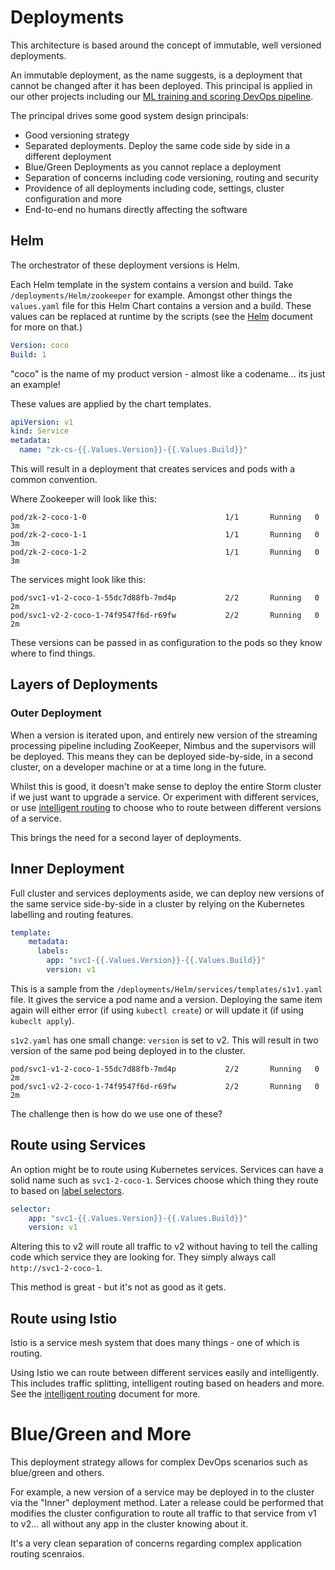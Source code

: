 # Deployments

This architecture is based around the concept of immutable, well versioned deployments. 

An immutable deployment, as the name suggests, is a deployment that cannot be changed after it has been deployed. This principal is applied in our other projects including our [ML training and scoring DevOps pipeline](https://github.com/jakkaj/ml-train-deploy-vsts-k8s).  

The principal drives some good system design principals:

- Good versioning strategy
- Separated deployments. Deploy the same code side by side in a different deployment
- Blue/Green Deployments as you cannot replace a deployment
- Separation of concerns including code versioning, routing and security
- Providence of all deployments including code, settings, cluster configuration and more
- End-to-end no humans directly affecting the software

## Helm

The orchestrator of these deployment versions is Helm. 

Each Helm template in the system contains a version and build. Take `/deployments/Helm/zookeeper` for example. Amongst other things the `values.yaml` file for this Helm Chart contains a version and a build. These values can be replaced at runtime by the scripts (see the [Helm](helm.md) document for more on that.)

```yaml
Version: coco
Build: 1
```

"coco" is the name of my product version - almost like a codename... its just an example! 

These values are applied by the chart templates.

```yaml
apiVersion: v1
kind: Service
metadata:
  name: "zk-cs-{{.Values.Version}}-{{.Values.Build}}"
```

This will result in a deployment that creates services and pods with a common convention. 

Where Zookeeper will look like this:

```
pod/zk-2-coco-1-0                               1/1       Running   0          3m
pod/zk-2-coco-1-1                               1/1       Running   0          3m
pod/zk-2-coco-1-2                               1/1       Running   0          3m
```

The services might look like this:

```
pod/svc1-v1-2-coco-1-55dc7d88fb-7md4p           2/2       Running   0          2m
pod/svc1-v2-2-coco-1-74f9547f6d-r69fw           2/2       Running   0          2m
```

These versions can be passed in as configuration to the pods so they know where to find things. 

## Layers of Deployments

### Outer Deployment

When a version is iterated upon, and entirely new version of the streaming processing pipeline including ZooKeeper, Nimbus and the supervisors will be deployed. This means they can be deployed side-by-side, in a second cluster, on a developer machine or at a time long in the future. 

Whilst this is good, it doesn't make sense to deploy the entire Storm cluster if we just want to upgrade a service. Or experiment with different services, or use [intelligent routing](intelligent_routing.md) to choose who to route between different versions of a service. 

This brings the need for a second layer of deployments. 

## Inner Deployment

Full cluster and services deployments aside, we can deploy new versions of the same service side-by-side in a cluster by relying on the Kubernetes labelling and routing features. 

```yaml
template:
    metadata:
      labels:
        app: "svc1-{{.Values.Version}}-{{.Values.Build}}"
        version: v1
```

This is a sample from the `/deployments/Helm/services/templates/s1v1.yaml` file. It gives the service a pod name and a version. Deploying the same item again will either error (if using `kubectl create`) or will update it (if using `kubeclt apply`). 

`s1v2.yaml` has one small change: `version` is set to v2. This will result in two version of the same pod being deployed in to the cluster. 

```
pod/svc1-v1-2-coco-1-55dc7d88fb-7md4p           2/2       Running   0          2m
pod/svc1-v2-2-coco-1-74f9547f6d-r69fw           2/2       Running   0          2m
```

The challenge then is how do we use one of these?

## Route using Services

An option might be to route using Kubernetes services. Services can have a solid name such as `svc1-2-coco-1`. Services choose which thing they route to based on [label selectors](https://kubernetes.io/docs/concepts/overview/working-with-objects/labels/). 

```yaml
selector:
    app: "svc1-{{.Values.Version}}-{{.Values.Build}}"
    version: v1
```

Altering this to v2 will route all traffic to v2 without having to tell the calling code which service they are looking for. They simply always call `http://svc1-2-coco-1`. 

This method is great - but it's not as good as it gets. 

## Route using Istio

Istio is a service mesh system that does many things - one of which is routing. 

Using Istio we can route between different services easily and intelligently. This includes traffic splitting, intelligent routing based on headers and more. See the [intelligent routing](intelligent_routing.md) document for more. 

# Blue/Green and More

This deployment strategy allows for complex DevOps scenarios such as blue/green and others. 

For example, a new version of a service may be deployed in to the cluster via the "Inner" deployment method. Later a release could be performed that modifies the cluster configuration to route all traffic to that service from v1 to v2... all without any app in the cluster knowing about it. 

It's a very clean separation of concerns regarding complex application routing scenraios. 
